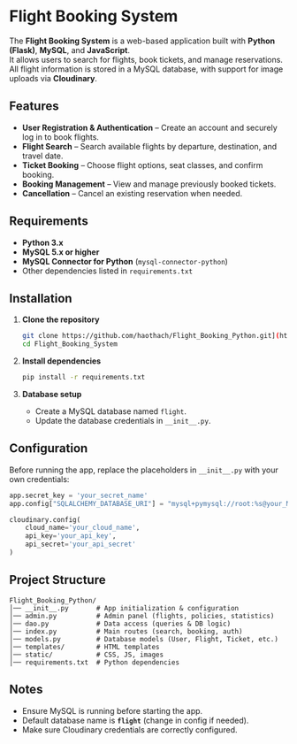 # Flight Booking System  

The **Flight Booking System** is a web-based application built with **Python (Flask)**, **MySQL**, and **JavaScript**.  
It allows users to search for flights, book tickets, and manage reservations.  
All flight information is stored in a MySQL database, with support for image uploads via **Cloudinary**.  

## Features  

- **User Registration & Authentication** – Create an account and securely log in to book flights.  
- **Flight Search** – Search available flights by departure, destination, and travel date.  
- **Ticket Booking** – Choose flight options, seat classes, and confirm booking.  
- **Booking Management** – View and manage previously booked tickets.  
- **Cancellation** – Cancel an existing reservation when needed.  


## Requirements  

- **Python 3.x**  
- **MySQL 5.x or higher**  
- **MySQL Connector for Python** (`mysql-connector-python`)  
- Other dependencies listed in `requirements.txt`  


## Installation  

1. **Clone the repository**  
   ```bash
   git clone https://github.com/haothach/Flight_Booking_Python.git](https://github.com/ngvanbao1010/Flight_Booking_System.git
   cd Flight_Booking_System
   ```

2. **Install dependencies**  
   ```bash
   pip install -r requirements.txt
   ```

3. **Database setup**  
   - Create a MySQL database named `flight`.  
   - Update the database credentials in `__init__.py`.  


## Configuration  

Before running the app, replace the placeholders in `__init__.py` with your own credentials:  

```python
app.secret_key = 'your_secret_name'
app.config["SQLALCHEMY_DATABASE_URI"] = "mysql+pymysql://root:%s@your_MySQL_user/flight?charset=utf8mb4" % quote("your_password")

cloudinary.config(
    cloud_name='your_cloud_name',
    api_key='your_api_key',
    api_secret='your_api_secret'
)
```


## Project Structure  

```
Flight_Booking_Python/
│── __init__.py       # App initialization & configuration  
│── admin.py          # Admin panel (flights, policies, statistics)  
│── dao.py            # Data access (queries & DB logic)  
│── index.py          # Main routes (search, booking, auth)  
│── models.py         # Database models (User, Flight, Ticket, etc.)  
│── templates/        # HTML templates  
│── static/           # CSS, JS, images  
│── requirements.txt  # Python dependencies  
```


## Notes  

- Ensure MySQL is running before starting the app.  
- Default database name is **`flight`** (change in config if needed).  
- Make sure Cloudinary credentials are correctly configured.  
